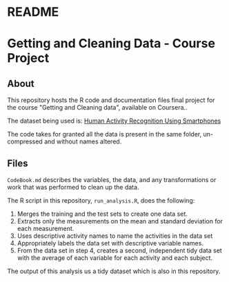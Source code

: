 # README


Getting and Cleaning Data - Course Project
==========================================
## About 

This repository hosts the R code and documentation files final project for the course "Getting and Cleaning data", available on Coursera..

The dataset being used is: [Human Activity Recognition Using Smartphones](http://archive.ics.uci.edu/ml/datasets/Human+Activity+Recognition+Using+Smartphones)

The code takes for granted all the data is present in the same folder, un-compressed and without names altered.

## Files

`CodeBook.md` describes the variables, the data, and any transformations or work that was performed to clean up the data.

The R script in this repository, `run_analysis.R`,  does the following:
1. Merges the training and the test sets to create one data set.
2. Extracts only the measurements on the mean and standard deviation for each  measurement.
3. Uses descriptive activity names to name the activities in the data set
4. Appropriately labels the data set with descriptive variable names.
5. From the data set in step 4, creates a second, independent tidy data set with the average of each variable for each activity and each subject.

The output of this analysis us a tidy dataset which is also in this repository. 
